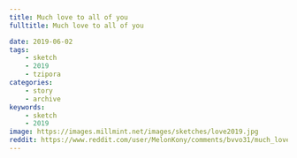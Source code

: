 ```yaml
---
title: Much love to all of you
fulltitle: Much love to all of you

date: 2019-06-02
tags:
    - sketch
    - 2019
    - tzipora
categories:
    - story
    - archive
keywords:
    - sketch
    - 2019
image: https://images.millmint.net/images/sketches/love2019.jpg
reddit: https://www.reddit.com/user/MelonKony/comments/bvvo31/much_love_to_all_of_you/
---
```

